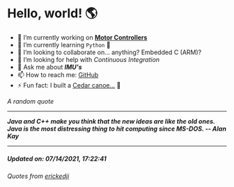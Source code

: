 # Hello, world! 🌎


- 🔧 I’m currently working on [**Motor Controllers**](https://github.com/kyleRhess/MicroMotor)
- 🌱 I’m currently learning `Python` **🐍**
- 👯 I’m looking to collaborate on... anything? Embedded C (ARM)?
- 🤔 I’m looking for help with *Continuous Integration*
- 💬 Ask me about ***IMU's***
- 📫 How to reach me: [GitHub](https://github.com/kyleRhess)
- ⚡ Fun fact: I built a [Cedar canoe...](https://kylerhess.github.io/canoe.html) 🛶

_A random quote_
___
***Java and C++ make you think that the new ideas are like the old ones.
Java is the most distressing thing to hit computing since MS-DOS.
-- Alan Kay***
___
##### Updated on: 07/14/2021, 17:22:41
###### Quotes from [erickedji](https://gist.github.com/erickedji/68802)